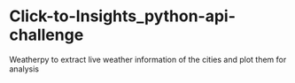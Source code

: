 # Click-to-Insights_python-api-challenge
Weatherpy to extract live weather information of the cities and plot them for analysis
